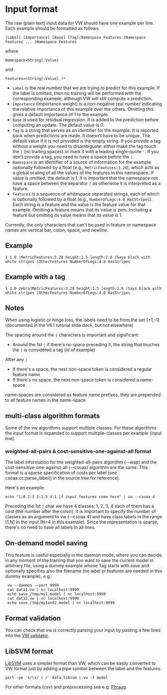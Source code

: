# Input format

The raw (plain text) input data for VW should have one example per line.  Each example should be formatted as follows. 

    [Label] [Importance] [Base] [Tag]|Namespace Features |Namespace Features ... |Namespace Features

where

    Namespace=String[:Value]

and

    Features=(String[:Value] )*

* `Label` is the real number that we are trying to predict for this example.  If the label is omitted, then no training will be performed with the corresponding example, although VW will still compute a prediction.
* `Importance` (importance weight) is a non-negative real number indicating the relative importance of this example over the others.  Omitting this gives a default importance of 1 to the example.
* `Base` is used for residual regression.  It is added to the prediction before computing an update.  The default value is 0.
* `Tag` is a string that serves as an identifier for the example.  It is reported back when predictions are made.  It doesn't have to be unique.  The default value if it is not provided is the empty string. If you provide a tag without a weight you need to disambiguate: either make the tag touch the `|` (no trailing spaces) or mark it with a leading single-quote `'`. If you don't provide a tag, you need to have  a space before the `|`.
* `Namespace` is an identifier of a source of information for the example optionally followed by a float (e.g., `MetricFeatures:3.28`), which acts as a global scaling of all the values of the features in this namespace.  If value is omitted, the default is 1.  It is important that the namespace not have a space between the separator `|` as otherwise it is interpreted as a feature.
* `Features` is a sequence of whitespace separated strings, each of which is optionally followed by a float (e.g., `NumberOfLegs:4.0 HasStripes`).  Each string is a feature and the value is the feature value for that example. Omitting a feature means that its value is zero.  Including a feature but omitting its value means that its value is 1.

Currently, the only characters that can't be used in feature or namespace names are vertical bar, colon, space, and newline.

## Example

    1 1.0 |MetricFeatures:3.28 height:1.5 length:2.0 |Says black with white stripes |OtherFeatures NumberOfLegs:4.0 HasStripes

## Example with a tag

    1 1.0 zebra|MetricFeatures:3.28 height:1.5 length:2.0 |Says black with white stripes |OtherFeatures NumberOfLegs:4.0 HasStripes


## Notes
When using logistic or hinge loss, the labels need to be from the set {+1,-1}  (documented in the V6.1 tutorial slide deck, but not elsewhere)

The spacing around the `|` characters is important and significant:
* Around the 1st `|` if there's no space preceding it, the string that touches the `|` is considered a tag (id of example)

After any `|`
* If there's a space, the next non-space token is considered a regular feature name
* If there's no space, the next non-space token is considered a name-space

name-spaces are considered as feature name prefixes, they are prepended to all feature names in the name-space

## multi-class algorithm formats

Some of the vw algorithms support multiple classes.  For these algorithms the input format is expanded to support multiple-classes per example (input line).

### weighted-all-pairs & cost-sensitive-one-against-all format

The label information for the weighted-all-pairs algorithm (--wap) and the cost-sensitive-one-against-all (--csoaa) algorithm are the same.  This format is a sparse specification of costs per label (see csoaa.cc:parse_label() in the source tree for reference).

Here's an example:

    echo "1:0 2:3 3:1.5 4:1 |f input features come here" | vw --csoaa 4

Preceding the 1st `|` char we have 4 classes: 1, 2, 3, 4  each of them has a cost (the number after the colon).  It is important to specify the number of classes as an argument to vw (--csoaa 4) and have class labels in the range [1,N] in the input (N=4 in this example).  Since the representation is sparse, there's no need to have all labels in all lines.

## On-demand model saving
This feature is useful especially in the daemon mode, where you can decide in any moment of the training that you want to save the current model in arbitrary file, using a dummy example whose Tag starts with _save_ and optionally specifies also the filename (no label or features are needed in this dummy example), e.g.:

     vw --daemon --port 9999
     cat data1.vw | nc localhost:9999
     echo save_/tmp/my1.model | nc localhost:9999
     cat data2.vw | nc localhost:9999
     echo save_/tmp/my1and2.model | nc localhost:9999

## Format validation

You can check that vw is correctly parsing your input by pasting a few lines into the [VW validator](http://hunch.net/~vw/validate.html).

## LibSVM format
[LibSVM](https://www.csie.ntu.edu.tw/~cjlin/libsvm/) uses a simpler format than VW, which can be easily converted to VW format just by adding a pipe symbol between the label and the features.

    perl -pe 's/\s/ | /' data.libsvm | vw -f model

For other formats (csv) and preprocessing see e.g. [Phraug](https://github.com/zygmuntz/phraug2).
